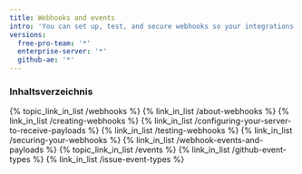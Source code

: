 ```yaml
---
title: Webhooks and events
intro: 'You can set up, test, and secure webhooks so your integrations can subscribe and react to events on {% data variables.product.prodname_dotcom %}.'
versions:
  free-pro-team: '*'
  enterprise-server: '*'
  github-ae: '*'
---
```


### Inhaltsverzeichnis

{% topic_link_in_list /webhooks %}
    {% link_in_list /about-webhooks %}
    {% link_in_list /creating-webhooks %}
    {% link_in_list /configuring-your-server-to-receive-payloads %}
    {% link_in_list /testing-webhooks %}
    {% link_in_list /securing-your-webhooks %}
    {% link_in_list /webhook-events-and-payloads %}
{% topic_link_in_list /events %}
    {% link_in_list /github-event-types %}
    {% link_in_list /issue-event-types %}
